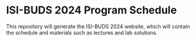 # ISI-BUDS 2024 Program Schedule

This repository will generate the ISI-BUDS 2024 website, which will contain the schedule and materials such as lectures and lab solutions.
